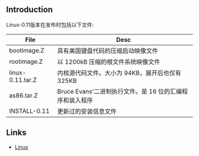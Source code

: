 ## Introduction

Linux-0.11版本在发布时包括以下文件:

| File             | Desc                                                     |
| ---------------- | -------------------------------------------------------- |
| bootimage.Z      | 具有美国键盘代码的压缩启动映像文件                       |
| rootimage.Z      | 以 1200kB 压缩的根文件系统映像文件                       |
| linux-0.11.tar.Z | 内核源代码文件。大小为 94KB，展开后也仅有 325KB          |
| as86.tar.Z       | Bruce Evans'二进制执行文件。是 16 位的汇编程序和装入程序 |
| INSTALL-0.11     | 更新过的安装信息文件                                     |





## Links

- [Linux](/docs/CS/OS/Linux/Linux.md)
